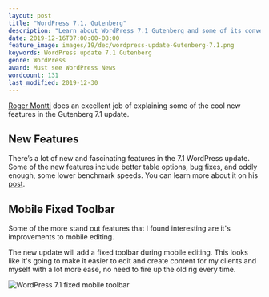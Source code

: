 ```yaml
---
layout: post
title: "WordPress 7.1. Gutenberg"
description: "Learn about WordPress 7.1 Gutenberg and some of its convenient new updates from Roger Montti"
date: 2019-12-16T07:00:00-08:00
feature_image: images/19/dec/wordpress-update-Gutenberg-7.1.png
keywords: WordPress update 7.1 Gutenberg
genre: WordPress
award: Must see WordPress News
wordcount: 131
last_modified: 2019-12-30
---
```



[Roger Montti](https://twitter.com/martinibuster) does an excellent job of explaining some of the cool new features in the Gutenberg 7.1 update.


## New Features
There’s a lot of new and fascinating features in the 7.1 WordPress update.  Some of the new features include better table options, bug fixes, and oddly enough, some lower benchmark speeds. You can learn more about it on his [post](https://www.searchenginejournal.com/wordpress-announces-gutenberg-7-1-its-big/340097/#close).


## Mobile Fixed Toolbar
Some of the more stand out features that I found interesting are it's improvements to mobile editing.

The new update will add a fixed toolbar during mobile editing.  This looks like it's going to make it easier to edit and create content for my clients and myself with a lot more ease, no need to fire up the old rig every time.

![WordPress 7.1 fixed mobile toolbar](https://make.wordpress.org/core/files/2019/12/IMG_37A65965225E-2.jpeg)
